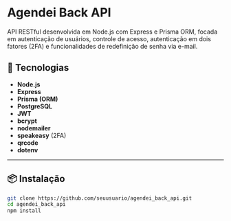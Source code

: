 # Agendei Back API

API RESTful desenvolvida em Node.js com Express e Prisma ORM, focada em autenticação de usuários, controle de acesso, autenticação em dois fatores (2FA) e funcionalidades de redefinição de senha via e-mail.

## 🚀 Tecnologias

- **Node.js**
- **Express**
- **Prisma (ORM)**
- **PostgreSQL**
- **JWT**
- **bcrypt**
- **nodemailer**
- **speakeasy** (2FA)
- **qrcode**
- **dotenv**

---

## 📦 Instalação

```bash
git clone https://github.com/seuusuario/agendei_back_api.git
cd agendei_back_api
npm install
